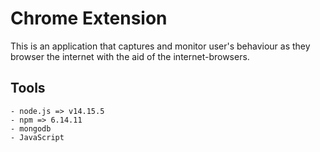 # Chrome Extension

This is an application that captures and monitor user's behaviour as they browser the internet with the aid of the internet-browsers.

## Tools

    - node.js => v14.15.5
    - npm => 6.14.11
    - mongodb
    - JavaScript
